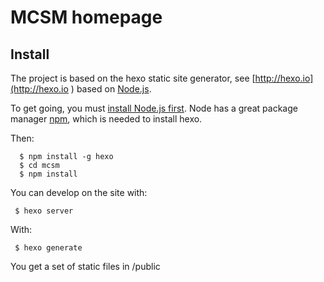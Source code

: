 # MCSM homepage


## Install

The project is based on the hexo static site generator, see [http://hexo.io](http://hexo.io ) based on [Node.js](http://nodejs.org/download/).

To get going, you must [install Node.js first](http://nodejs.org/download/). Node has a great package manager [npm](https://www.npmjs.com/), which is needed to install hexo.

Then:

      $ npm install -g hexo
      $ cd mcsm
      $ npm install

You can develop on the site with:

     $ hexo server

With:

     $ hexo generate

You get a set of static files in /public


